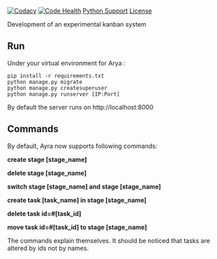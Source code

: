 [![Codacy](https://api.codacy.com/project/badge/Grade/b5d7d584dfa14f9b82fded7a3f626631)](https://app.codacy.com/app/seLain/Arya?utm_source=github.com&utm_medium=referral&utm_content=seLain/Arya&utm_campaign=badger)
[![Code Health](https://landscape.io/github/seLain/Arya/master/landscape.svg?style=flat)](https://landscape.io/github/seLain/Arya/master)
[Python Support](https://img.shields.io/badge/python-3.4-blue.svg)
[License](https://img.shields.io/badge/license-MIT-green.svg)

Development of an experimental kanban system

## Run

Under your virtual environment for Arya :

```
pip install -r requirements.txt
python manage.py migrate
python manage.py createsuperuser
python manage.py runserver [IP:Port]
```

By default the server runs on http://localhost:8000

## Commands

By default, Ayra now supports following commands:

**create stage [stage_name]**

**delete stage [stage_name]**

**switch stage [stage_name] and stage [stage_name]**

**create task [task_name] in stage [stage_name]**

**delete task id=#[task_id]**

**move task id=#[task_id] to stage [stage_name]**

The commands explain themselves. It should be noticed that tasks are altered by ids not by names.

